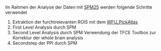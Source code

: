 Im Rahmen der Analyse der Daten mit [SPM25](https://github.com/spm/spm/releases/tag/25.01.02) werden folgende Schritte verwendet 

1. Extraktion der furchtrelevanten ROIS mit dem [WFU_PickAtlas](https://www.nitrc.org/projects/wfu_pickatlas/)
2. First Level Analysis durch SPM
3. Second Level Analysis durch SPM
   Verwendung der TFCE Toolbox zur Korrektur der whole brain analysis 
5. Secondstep der PPI durch SPM
   


